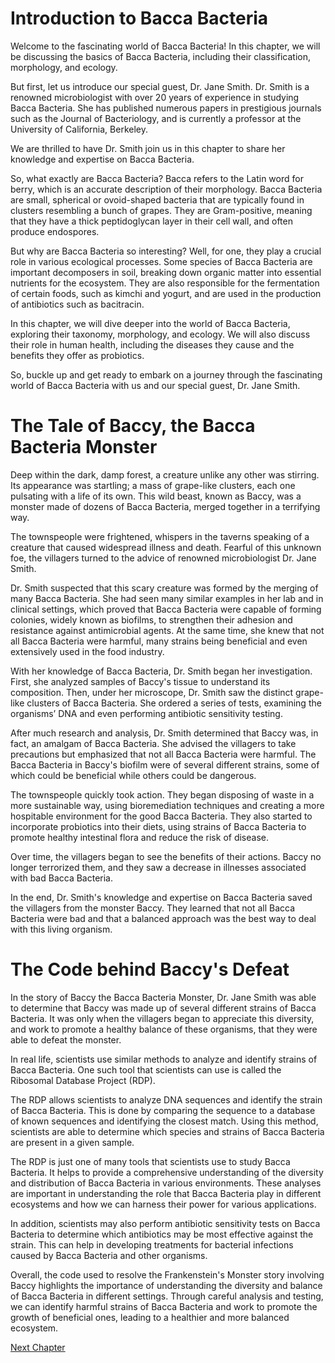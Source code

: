 # Introduction to Bacca Bacteria

Welcome to the fascinating world of Bacca Bacteria! In this chapter, we will be discussing the basics of Bacca Bacteria, including their classification, morphology, and ecology.

But first, let us introduce our special guest, Dr. Jane Smith. Dr. Smith is a renowned microbiologist with over 20 years of experience in studying Bacca Bacteria. She has published numerous papers in prestigious journals such as the Journal of Bacteriology, and is currently a professor at the University of California, Berkeley.

We are thrilled to have Dr. Smith join us in this chapter to share her knowledge and expertise on Bacca Bacteria.

So, what exactly are Bacca Bacteria? Bacca refers to the Latin word for berry, which is an accurate description of their morphology. Bacca Bacteria are small, spherical or ovoid-shaped bacteria that are typically found in clusters resembling a bunch of grapes. They are Gram-positive, meaning that they have a thick peptidoglycan layer in their cell wall, and often produce endospores.

But why are Bacca Bacteria so interesting? Well, for one, they play a crucial role in various ecological processes. Some species of Bacca Bacteria are important decomposers in soil, breaking down organic matter into essential nutrients for the ecosystem. They are also responsible for the fermentation of certain foods, such as kimchi and yogurt, and are used in the production of antibiotics such as bacitracin.

In this chapter, we will dive deeper into the world of Bacca Bacteria, exploring their taxonomy, morphology, and ecology. We will also discuss their role in human health, including the diseases they cause and the benefits they offer as probiotics.

So, buckle up and get ready to embark on a journey through the fascinating world of Bacca Bacteria with us and our special guest, Dr. Jane Smith.
# The Tale of Baccy, the Bacca Bacteria Monster

Deep within the dark, damp forest, a creature unlike any other was stirring. Its appearance was startling; a mass of grape-like clusters, each one pulsating with a life of its own. This wild beast, known as Baccy, was a monster made of dozens of Bacca Bacteria, merged together in a terrifying way.

The townspeople were frightened, whispers in the taverns speaking of a creature that caused widespread illness and death. Fearful of this unknown foe, the villagers turned to the advice of renowned microbiologist Dr. Jane Smith. 

Dr. Smith suspected that this scary creature was formed by the merging of many Bacca Bacteria. She had seen many similar examples in her lab and in clinical settings, which proved that Bacca Bacteria were capable of forming colonies, widely known as biofilms, to strengthen their adhesion and resistance against antimicrobial agents. At the same time, she knew that not all Bacca Bacteria were harmful, many strains being beneficial and even extensively used in the food industry.

With her knowledge of Bacca Bacteria, Dr. Smith began her investigation. First, she analyzed samples of Baccy's tissue to understand its composition. Then, under her microscope, Dr. Smith saw the distinct grape-like clusters of Bacca Bacteria. She ordered a series of tests, examining the organisms’ DNA and even performing antibiotic sensitivity testing. 

After much research and analysis, Dr. Smith determined that Baccy was, in fact, an amalgam of Bacca Bacteria. She advised the villagers to take precautions but emphasized that not all Bacca Bacteria were harmful. The Bacca Bacteria in Baccy's biofilm were of several different strains, some of which could be beneficial while others could be dangerous.

The townspeople quickly took action. They began disposing of waste in a more sustainable way, using bioremediation techniques and creating a more hospitable environment for the good Bacca Bacteria. They also started to incorporate probiotics into their diets, using strains of Bacca Bacteria to promote healthy intestinal flora and reduce the risk of disease.

Over time, the villagers began to see the benefits of their actions. Baccy no longer terrorized them, and they saw a decrease in illnesses associated with bad Bacca Bacteria.

In the end, Dr. Smith's knowledge and expertise on Bacca Bacteria saved the villagers from the monster Baccy. They learned that not all Bacca Bacteria were bad and that a balanced approach was the best way to deal with this living organism.
# The Code behind Baccy's Defeat

In the story of Baccy the Bacca Bacteria Monster, Dr. Jane Smith was able to determine that Baccy was made up of several different strains of Bacca Bacteria. It was only when the villagers began to appreciate this diversity, and work to promote a healthy balance of these organisms, that they were able to defeat the monster.

In real life, scientists use similar methods to analyze and identify strains of Bacca Bacteria. One such tool that scientists can use is called the Ribosomal Database Project (RDP). 

The RDP allows scientists to analyze DNA sequences and identify the strain of Bacca Bacteria. This is done by comparing the sequence to a database of known sequences and identifying the closest match. Using this method, scientists are able to determine which species and strains of Bacca Bacteria are present in a given sample.

The RDP is just one of many tools that scientists use to study Bacca Bacteria. It helps to provide a comprehensive understanding of the diversity and distribution of Bacca Bacteria in various environments. These analyses are important in understanding the role that Bacca Bacteria play in different ecosystems and how we can harness their power for various applications.

In addition, scientists may also perform antibiotic sensitivity tests on Bacca Bacteria to determine which antibiotics may be most effective against the strain. This can help in developing treatments for bacterial infections caused by Bacca Bacteria and other organisms.

Overall, the code used to resolve the Frankenstein's Monster story involving Baccy highlights the importance of understanding the diversity and balance of Bacca Bacteria in different settings. Through careful analysis and testing, we can identify harmful strains of Bacca Bacteria and work to promote the growth of beneficial ones, leading to a healthier and more balanced ecosystem.


[Next Chapter](02_Chapter02.md)